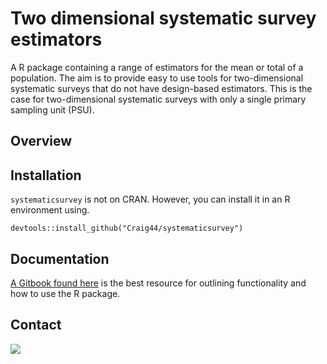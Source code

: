 # Two dimensional systematic survey estimators
A R package containing a range of estimators for the mean or total of a population. The aim is to provide
easy to use tools for two-dimensional systematic surveys that do not have design-based estimators. This is the case
for two-dimensional systematic surveys with only a single primary sampling unit (PSU).
## Overview
## Installation
`systematicsurvey` is not on CRAN. However, you can install it in an R environment using. 

```
devtools::install_github("Craig44/systematicsurvey")
```
## Documentation 
[A Gitbook found here](https://craig44.github.io/systematicsurvey/) is the best resource for outlining functionality and how to use the R package.

## Contact 
<a href="mailto:craig.marsh10@gmail.com?"><img src="https://img.shields.io/badge/gmail-%23DD0031.svg?&style=for-the-badge&logo=gmail&logoColor=white"/></a>



